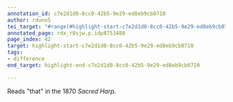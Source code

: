 ```yaml
---
annotation_id: c7e2d1d0-8cc0-42b5-9e29-ed8eb9cb0710
author: rdunn5
tei_target: "#range(#highlight-start-c7e2d1d0-8cc0-42b5-9e29-ed8eb9cb0710, #highlight-end-c7e2d1d0-8cc0-42b5-9e29-ed8eb9cb0710)"
annotated_page: rdx_r8sjw.p.idp8753488
page_index: 42
target: highlight-start-c7e2d1d0-8cc0-42b5-9e29-ed8eb9cb0710
tags:
- difference
end_target: highlight-end-c7e2d1d0-8cc0-42b5-9e29-ed8eb9cb0710

---
```

Reads "that" in the 1870 *Sacred Harp*.